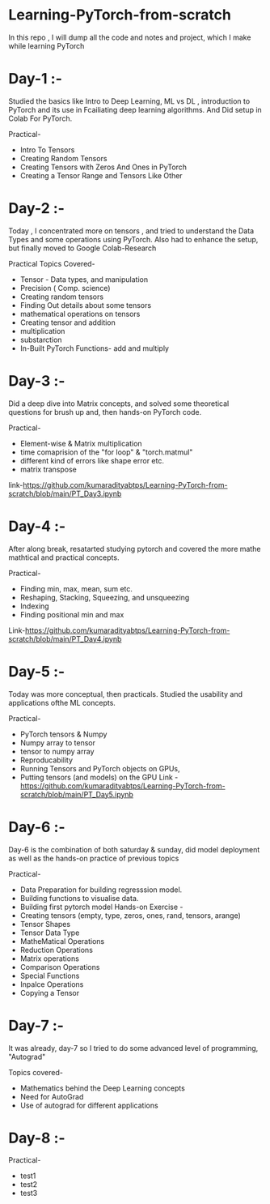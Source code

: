 # Learning-PyTorch-from-scratch
In this repo , I will dump all the code and notes and project, which I make while learning PyTorch

# Day-1 :- 
Studied the basics like Intro to Deep Learning, ML vs DL , introduction to PyTorch and its use in Fcailiating deep learning algorithms.
And Did setup in Colab For PyTorch.

Practical-
   * Intro To Tensors
   * Creating Random Tensors
   * Creating Tensors with Zeros And Ones in PyTorch
   * Creating a Tensor Range and Tensors Like Other

# Day-2 :-
Today , I concentrated more on tensors , and tried to understand the Data Types and some operations using PyTorch. 
Also had to enhance the setup, but finally moved to Google Colab-Research

Practical Topics Covered-
   * Tensor - Data types, and manipulation
   * Precision ( Comp. science)
   * Creating random tensors
   * Finding Out details about some tensors
   * mathematical operations on tensors
   * Creating tensor and addition
   * multiplication
   * substarction
   * In-Built PyTorch Functions- add and multiply

# Day-3 :-
Did a deep dive into Matrix concepts, and solved some theoretical questions for brush up and, then hands-on PyTorch code.

Practical-
   * Element-wise & Matrix multiplication
   * time comaprision of the "for loop" & "torch.matmul"
   * different kind of errors like shape error etc.
   * matrix transpose
 
     
link-https://github.com/kumaradityabtps/Learning-PyTorch-from-scratch/blob/main/PT_Day3.ipynb


# Day-4 :-
After along break, resatarted studying pytorch and covered the more mathe mathtical and practical concepts.

Practical-
   * Finding min, max, mean, sum etc.
   * Reshaping, Stacking, Squeezing, and unsqueezing
   * Indexing
   * Finding positional min and max

Link-https://github.com/kumaradityabtps/Learning-PyTorch-from-scratch/blob/main/PT_Day4.ipynb
 

# Day-5 :-
Today was more conceptual, then practicals. Studied the usability and applications ofthe ML concepts.

Practical-
   * PyTorch tensors & Numpy
   * Numpy array to tensor
   * tensor to numpy array
   * Reproducability
   * Running Tensors and PyTorch objects on GPUs,
   * Putting tensors (and models) on the GPU
  Link - https://github.com/kumaradityabtps/Learning-PyTorch-from-scratch/blob/main/PT_Day5.ipynb

# Day-6 :-
Day-6 is the combination of both saturday & sunday, did model deployment as well as the hands-on practice of previous topics

Practical-
   * Data Preparation for building regresssion model.
   * Building functions to visualise data.
   * Building first pytorch model
Hands-on Exercise -
   * Creating tensors (empty, type, zeros, ones, rand, tensors, arange)
   * Tensor Shapes
   * Tensor Data Type
   * MatheMatical Operations
   * Reduction Operations
   * Matrix operations
   * Comparison Operations
   * Special Functions
   * Inpalce Operations
   * Copying a Tensor


# Day-7 :-
It was already, day-7 so I tried to do some advanced level of programming, "Autograd"
    
Topics covered-
   * Mathematics behind the Deep Learning concepts
   * Need for AutoGrad
   * Use of autograd for different applications

# Day-8 :-
    
Practical-
   * test1
   * test2
   * test3
  
